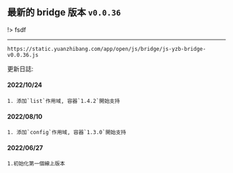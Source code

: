 ## 最新的 bridge 版本 `v0.0.36`

!> fsdf

---

`https://static.yuanzhibang.com/app/open/js/bridge/js-yzb-bridge-v0.0.36.js`

更新日誌:

#### 2022/10/24

```
1. 添加`list`作用域, 容器`1.4.2`開始支持
```

#### 2022/08/10

```
1. 添加`config`作用域, 容器`1.3.0`開始支持
```

#### 2022/06/27

```
1.初始化第一個線上版本
```
